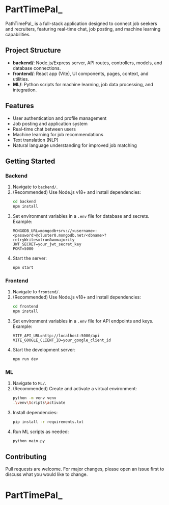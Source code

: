 # PartTimePal_

PathTimePal_ is a full-stack application designed to connect job seekers and recruiters, featuring real-time chat, job posting, and machine learning capabilities.

## Project Structure

- **backend/**: Node.js/Express server, API routes, controllers, models, and database connections.
- **frontend/**: React app (Vite), UI components, pages, context, and utilities.
- **ML/**: Python scripts for machine learning, job data processing, and integration.

## Features
- User authentication and profile management
- Job posting and application system
- Real-time chat between users
- Machine learning for job recommendations
- Text translation (NLP)
- Natural language understanding for improved job matching

## Getting Started

### Backend
1. Navigate to `backend/`.
2. (Recommended) Use Node.js v18+ and install dependencies:
	```sh
	cd backend
	npm install
	```
3. Set environment variables in a `.env` file for database and secrets. Example:
	```env
	MONGODB_URL=mongodb+srv://<username>:<password>@cluster0.mongodb.net/<dbname>?retryWrites=true&w=majority
	JWT_SECRET=your_jwt_secret_key
	PORT=5000
	```
4. Start the server:
	```sh
	npm start
	```

### Frontend
1. Navigate to `frontend/`.
2. (Recommended) Use Node.js v18+ and install dependencies:
	```sh
	cd frontend
	npm install
	```
3. Set environment variables in a `.env` file for API endpoints and keys. Example:
	```env
	VITE_API_URL=http://localhost:5000/api
	VITE_GOOGLE_CLIENT_ID=your_google_client_id
	```
4. Start the development server:
	```sh
	npm run dev
	```

### ML
1. Navigate to `ML/`.
2. (Recommended) Create and activate a virtual environment:
	```sh
	python -m venv venv
	.\venv\Scripts\activate
	```
3. Install dependencies:
	```sh
	pip install -r requirements.txt
	```
4. Run ML scripts as needed:
	```sh
	python main.py
	```

## Contributing
Pull requests are welcome. For major changes, please open an issue first to discuss what you would like to change.

# PartTimePal_